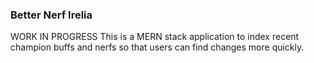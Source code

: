 ### Better Nerf Irelia

WORK IN PROGRESS
This is a MERN stack application to index recent champion buffs and nerfs so that users can find changes more quickly.
